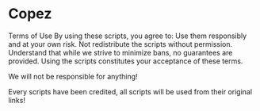 # Copez
Terms of Use By using these scripts, you agree to: Use them responsibly and at your own risk. Not redistribute the scripts without permission. Understand that while we strive to minimize bans, no guarantees are provided.  Using the scripts constitutes your acceptance of these terms. 

We will not be responsible for anything! 


Every scripts have been credited, all scripts will be used from their original links!
